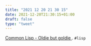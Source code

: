 ```yaml
---
title: "2021 12 20 21 30 15"
date: 2021-12-20T21:30:15+01:00
draft: false
type: "tweet"
---
```

[Common Lisp - Oldie but goldie ](http://retro-style.software-by-mabe.com/blog/Common+Lisp+-+Oldie+but+goldie). `#lisp`
